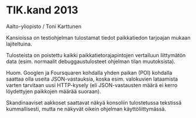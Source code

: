 # TIK.kand 2013

Aalto-yliopisto / Toni Karttunen

Kansioissa on testiohjelman tulostamat tiedot paikkatiedon tarjoajan mukaan lajiteltuina.

Tulosteista on poistettu kaikki paikkatietorajapintojen vertailuun liittymätön data
(esim. normaalit debuggaustulosteet ohjelman tilan muutoksista).

Huom. Googlen ja Foursquaren kohdalla yhden paikan (POI) kohdalla saattaa olla
useita JSON-vastauksia, koska esim. valokuvien lataamista varten tarvitaan uusi 
HTTP-kysely (eli JSON-vastausten määrä ei kerro löydettyjen paikkojen määrää suoraan).

Skandinaaviset aakkoset saattavat näkyä konsoliin tulostetussa tekstissä kummallisesti,
mutta ne näkyvät oikein ohjelman käyttöliittymässä.

